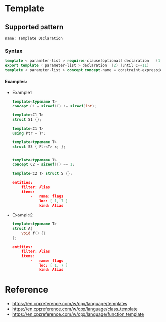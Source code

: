 # Template

## Supported pattern
```
name: Template Declaration
```
### Syntax
``` cpp
template < parameter-list > requires-clause(optional) declaration	(1)	
export template < parameter-list > declaration	(2)	(until C++11)
template < parameter-list > concept concept-name = constraint-expression ;	(3)	(since C++20)
```


#### Examples: 

- Example1
    ``` cpp
    template<typename T>
    concept C1 = sizeof(T) != sizeof(int);
 
    template<C1 T>
    struct S1 {};
 
    template<C1 T>
    using Ptr = T*;
 
    template<typename T>
    struct S3 { Ptr<T> x; };         

 
    template<typename T>
    concept C2 = sizeof(T) == 1;
 
    template<C2 T> struct S {};
    ```

    ``` json
    entities:
        filter: Alias
        items:
            -   name: flags
                loc: [ 1, 7 ]
                kind: Alias
    ```

- Example2
    ``` cpp
    template<typename T>
    struct A{
        void f() {}
    };
    ```

    ``` json
    entities:
        filter: Alias
        items:
            -   name: flags
                loc: [ 1, 7 ]
                kind: Alias
    ```

# Reference
- https://en.cppreference.com/w/cpp/language/templates
- https://en.cppreference.com/w/cpp/language/class_template
- https://en.cppreference.com/w/cpp/language/function_template

